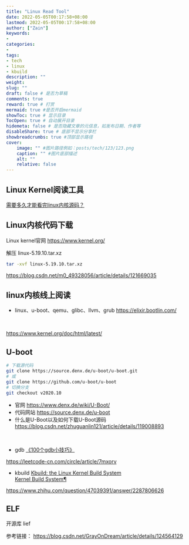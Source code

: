 ```yaml
---
title: "Linux Read Tool"
date: 2022-05-05T00:17:58+08:00
lastmod: 2022-05-05T00:17:58+08:00
author: ["Zain"]
keywords: 
- 
categories: 
- 
tags: 
- tech
- linux
- kbuild
description: ""
weight:
slug: ""
draft: false # 是否为草稿
comments: true
reward: true # 打赏
mermaid: true #是否开启mermaid
showToc: true # 显示目录
TocOpen: true # 自动展开目录
hidemeta: false # 是否隐藏文章的元信息，如发布日期、作者等
disableShare: true # 底部不显示分享栏
showbreadcrumbs: true #顶部显示路径
cover:
    image: "" #图片路径例如：posts/tech/123/123.png
    caption: "" #图片底部描述
    alt: ""
    relative: false
---
```



## Linux Kernel阅读工具



[需要多久才能看完linux内核源码？](https://mp.weixin.qq.com/s/K_Ix6C9d_03cb1Hfpz461g)




## Linux内核代码下载

Linux kernel官网
https://www.kernel.org/

解压 linux-5.19.10.tar.xz
```sh
tar -xvf linux-5.19.10.tar.xz
```


https://blog.csdn.net/m0_49328056/article/details/121669035



## linux内核线上阅读

- linux、u-boot、qemu、glibc、llvm、grub
https://elixir.bootlin.com/

<br>


https://www.kernel.org/doc/html/latest/

## U-boot

```sh
# 下载源代码
git clone https://source.denx.de/u-boot/u-boot.git
# 或
git clone https://github.com/u-boot/u-boot
# 切换分支
git checkout v2020.10
```

- 官网 https://www.denx.de/wiki/U-Boot/  
- 代码网站 https://source.denx.de/u-boot
- 什么是U-Boot以及如何下载U-Boot源码
https://blog.csdn.net/zhuguanlin121/article/details/119008893


<br>

- gdb
[《100个gdb小技巧》](https://wizardforcel.gitbooks.io/100-gdb-tips/content/)

https://leetcode-cn.com/circle/article/7mxorv



- kbuild
[Kbuild: the Linux Kernel Build System](https://www.linuxjournal.com/content/kbuild-linux-kernel-build-system)        \
[Kernel Build System¶](https://www.kernel.org/doc/html/latest/kbuild/index.html)








https://www.zhihu.com/question/47039391/answer/2287806626









## ELF

开源库
lief

参考链接：
https://blog.csdn.net/GrayOnDream/article/details/124564129




